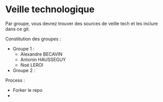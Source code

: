 # Veille technologique

Par groupe, vous devrez trouver des sources de veille tech et les inclure dans ce git.

Constitution des groupes : 

- Groupe 1 :
  - Alexandre BECAVIN
  - Antonin HAUSSEGUY
  - Noé LEROI
- Groupe 2 : 


Process : 

- Forker le repo
- 
